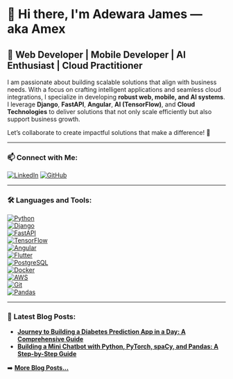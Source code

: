 # 👋 Hi there, I'm **Adewara James** — aka **Amex**

## 🚀 **Web Developer | Mobile Developer | AI Enthusiast | Cloud Practitioner**

I am passionate about building scalable solutions that align with business needs. With a focus on crafting intelligent applications and seamless cloud integrations, I specialize in developing **robust web, mobile, and AI systems**. I leverage **Django**, **FastAPI**, **Angular**, **AI (TensorFlow)**, and **Cloud Technologies** to deliver solutions that not only scale efficiently but also support business growth.

Let’s collaborate to create impactful solutions that make a difference! 🌟

---

### 📫 **Connect with Me:**

[![LinkedIn](https://cdn.jsdelivr.net/gh/devicons/devicon@latest/icons/linkedin/linkedin-original.svg)](https://www.linkedin.com/in/james-adewara-b0b955290)
[![GitHub](https://cdn.jsdelivr.net/gh/devicons/devicon@latest/icons/github/github-original.svg)](https://github.com/jamesadewara/jamesadewara/edit/main/README.md)

---

### 🛠️ **Languages and Tools:**

[![Python](https://cdn.jsdelivr.net/gh/devicons/devicon/icons/python/python-original.svg)](#)  
[![Django](https://cdn.jsdelivr.net/gh/devicons/devicon/icons/django/django-plain.svg)](#)  
[![FastAPI](https://cdn.jsdelivr.net/gh/devicons/devicon/icons/fastapi/fastapi-original.svg)](#)  
[![TensorFlow](https://cdn.jsdelivr.net/gh/devicons/devicon/icons/tensorflow/tensorflow-original.svg)](#)  
[![Angular](https://cdn.jsdelivr.net/gh/devicons/devicon/icons/angular/angular-original.svg)](#)  
[![Flutter](https://cdn.jsdelivr.net/gh/devicons/devicon/icons/flutter/flutter-original.svg)](#)  
[![PostgreSQL](https://cdn.jsdelivr.net/gh/devicons/devicon/icons/postgresql/postgresql-original.svg)](#)  
[![Docker](https://cdn.jsdelivr.net/gh/devicons/devicon/icons/docker/docker-original.svg)](#)  
[![AWS](https://cdn.jsdelivr.net/gh/devicons/devicon@latest/icons/amazonwebservices/amazonwebservices-original-wordmark.svg)](#)  
[![Git](https://cdn.jsdelivr.net/gh/devicons/devicon/icons/git/git-original.svg)](#)  
[![Pandas](https://cdn.jsdelivr.net/gh/devicons/devicon/icons/pandas/pandas-original.svg)](#)

---

### 📝 **Latest Blog Posts:**

- [**Journey to Building a Diabetes Prediction App in a Day: A Comprehensive Guide**](https://www.linkedin.com/posts/james-adewara-b0b955290_this-article-chronicles-the-journey-of-creating-activity-7180493093098446849-r8i9?utm_source=share&utm_medium=member_desktop)  
- [**Building a Mini Chatbot with Python, PyTorch, spaCy, and Pandas: A Step-by-Step Guide**](https://www.linkedin.com/posts/james-adewara-b0b955290_python-pytorch-spacy-activity-7182092380798337024-EE6F?utm_source=share&utm_medium=member_desktop)

➡️ [**More Blog Posts...**](https://www.linkedin.com/in/james-adewara-b0b955290/recent-activity/all/)
